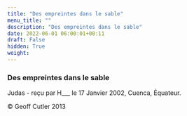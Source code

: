 ```yaml
---
title: "Des empreintes dans le sable"
menu_title: ""
description: "Des empreintes dans le sable"
date: 2022-06-01 06:00:01+00:11
draft: False
hidden: True
weight:
---
```

### Des empreintes dans le sable

Judas - reçu par H___  le 17 Janvier 2002, Cuenca, Équateur.



© Geoff Cutler 2013